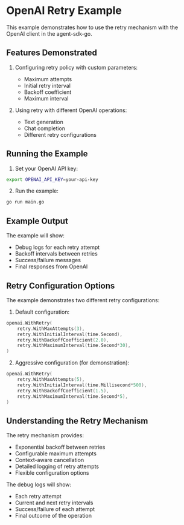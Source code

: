 # OpenAI Retry Example

This example demonstrates how to use the retry mechanism with the OpenAI client in the agent-sdk-go.

## Features Demonstrated

1. Configuring retry policy with custom parameters:
   - Maximum attempts
   - Initial retry interval
   - Backoff coefficient
   - Maximum interval

2. Using retry with different OpenAI operations:
   - Text generation
   - Chat completion
   - Different retry configurations

## Running the Example

1. Set your OpenAI API key:
```bash
export OPENAI_API_KEY=your-api-key
```

2. Run the example:
```bash
go run main.go
```

## Example Output

The example will show:
- Debug logs for each retry attempt
- Backoff intervals between retries
- Success/failure messages
- Final responses from OpenAI

## Retry Configuration Options

The example demonstrates two different retry configurations:

1. Default configuration:
```go
openai.WithRetry(
    retry.WithMaxAttempts(3),
    retry.WithInitialInterval(time.Second),
    retry.WithBackoffCoefficient(2.0),
    retry.WithMaximumInterval(time.Second*30),
)
```

2. Aggressive configuration (for demonstration):
```go
openai.WithRetry(
    retry.WithMaxAttempts(5),
    retry.WithInitialInterval(time.Millisecond*500),
    retry.WithBackoffCoefficient(1.5),
    retry.WithMaximumInterval(time.Second*5),
)
```

## Understanding the Retry Mechanism

The retry mechanism provides:
- Exponential backoff between retries
- Configurable maximum attempts
- Context-aware cancellation
- Detailed logging of retry attempts
- Flexible configuration options

The debug logs will show:
- Each retry attempt
- Current and next retry intervals
- Success/failure of each attempt
- Final outcome of the operation 